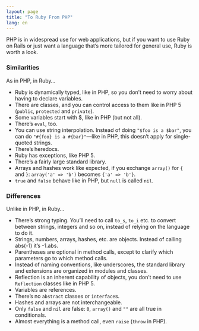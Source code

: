 ```yaml
---
layout: page
title: "To Ruby From PHP"
lang: en
---
```


PHP is in widespread use for web applications, but if you want to use
Ruby on Rails or just want a language that’s more tailored for general
use, Ruby is worth a look.

### Similarities

As in PHP, in Ruby…

* Ruby is dynamically typed, like in PHP, so you don’t need to worry
  about having to declare variables.
* There are classes, and you can control access to them like in PHP 5
  (`public`, `protected` and `private`).
* Some variables start with $, like in PHP (but not all).
* There’s `eval`, too.
* You can use string interpolation. Instead of doing `"$foo is a $bar"`,
  you can do `"#{foo} is a #{bar}"`—like in PHP, this doesn’t apply for
  single-quoted strings.
* There’s heredocs.
* Ruby has exceptions, like PHP 5.
* There’s a fairly large standard library.
* Arrays and hashes work like expected, if you exchange `array()` for
  `{` and `}`\: `array('a' => 'b')` becomes `{'a' => 'b'}`.
* `true` and `false` behave like in PHP, but `null` is called `nil`.

### Differences

Unlike in PHP, in Ruby…

* There’s strong typing. You’ll need to call `to_s`, `to_i` etc. to
  convert between strings, integers and so on, instead of relying on the
  language to do it.
* Strings, numbers, arrays, hashes, etc. are objects. Instead of calling
  abs(-1) it’s -1.abs.
* Parentheses are optional in method calls, except to clarify which
  parameters go to which method calls.
* Instead of naming conventions, like underscores, the standard library
  and extensions are organized in modules and classes.
* Reflection is an inherent capability of objects, you don’t need to use
  `Reflection` classes like in PHP 5.
* Variables are references.
* There’s no `abstract` classes or `interface`s.
* Hashes and arrays are not interchangeable.
* Only `false` and `nil` are false: `0`, `array()` and `""` are all true
  in conditionals.
* Almost everything is a method call, even `raise` (`throw` in PHP).

